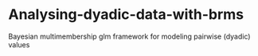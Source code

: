 # Analysing-dyadic-data-with-brms
Bayesian multimembership glm framework for modeling pairwise (dyadic) values
